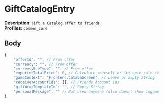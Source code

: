 # GiftCatalogEntry

**Description**: `Gift a Catalog Offer to friends` \
**Profiles**: `common_core`

## Body

```js
{
    "offerId": "", // From offer
    "currency": "", // From offer
    "currencySubType": "", // From offer
    "expectedTotalPrice": 0, // Calculate yourself or let epic calc it (using their endpoint)
    "gameContext": "Frontend.CatabaScreen", // Leave or Empty String
    "receiverAccountIds": [], // Friends Account Ids
    "giftWrapTemplateId": "", // Empty String
    "personalMessage": "" // Not used anymore (also doesnt show ingame anymore since v23.00)
}
```

